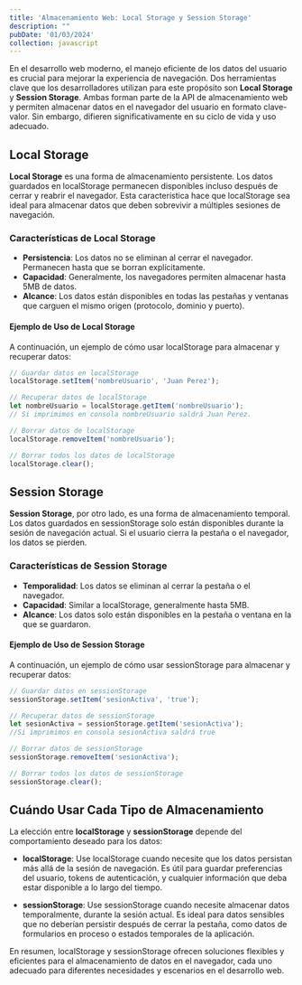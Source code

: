 ```yaml
---
title: 'Almacenamiento Web: Local Storage y Session Storage'
description: ""
pubDate: '01/03/2024'
collection: javascript
---
```


En el desarrollo web moderno, el manejo eficiente de los datos del usuario es crucial para mejorar la experiencia de navegación. Dos herramientas clave que los desarrolladores utilizan para este propósito son **Local Storage** y **Session Storage**. Ambas forman parte de la API de almacenamiento web y permiten almacenar datos en el navegador del usuario en formato clave-valor. Sin embargo, difieren significativamente en su ciclo de vida y uso adecuado.

## Local Storage

**Local Storage** es una forma de almacenamiento persistente. Los datos guardados en localStorage permanecen disponibles incluso después de cerrar y reabrir el navegador. Esta característica hace que localStorage sea ideal para almacenar datos que deben sobrevivir a múltiples sesiones de navegación.

### Características de Local Storage

* **Persistencia**: Los datos no se eliminan al cerrar el navegador. Permanecen hasta que se borran explícitamente.
* **Capacidad**: Generalmente, los navegadores permiten almacenar hasta 5MB de datos.
* **Alcance**: Los datos están disponibles en todas las pestañas y ventanas que carguen el mismo origen (protocolo, dominio y puerto).

#### Ejemplo de Uso de Local Storage

A continuación, un ejemplo de cómo usar localStorage para almacenar y recuperar datos:

```javascript
// Guardar datos en localStorage
localStorage.setItem('nombreUsuario', 'Juan Perez');

// Recuperar datos de localStorage
let nombreUsuario = localStorage.getItem('nombreUsuario');
// Si imprimimos en consola nombreUsuario saldrá Juan Perez.

// Borrar datos de localStorage
localStorage.removeItem('nombreUsuario');

// Borrar todos los datos de localStorage
localStorage.clear();
```

## Session Storage

**Session Storage**, por otro lado, es una forma de almacenamiento temporal. Los datos guardados en sessionStorage solo están disponibles durante la sesión de navegación actual. Si el usuario cierra la pestaña o el navegador, los datos se pierden.

### Características de Session Storage

* **Temporalidad**: Los datos se eliminan al cerrar la pestaña o el navegador.
* **Capacidad**: Similar a localStorage, generalmente hasta 5MB.
* **Alcance**: Los datos solo están disponibles en la pestaña o ventana en la que se guardaron.

#### Ejemplo de Uso de Session Storage

A continuación, un ejemplo de cómo usar sessionStorage para almacenar y recuperar datos:

```javascript
// Guardar datos en sessionStorage
sessionStorage.setItem('sesionActiva', 'true');

// Recuperar datos de sessionStorage
let sesionActiva = sessionStorage.getItem('sesionActiva');
//Si imprimimos en consola sesionActiva saldrá true

// Borrar datos de sessionStorage
sessionStorage.removeItem('sesionActiva');

// Borrar todos los datos de sessionStorage
sessionStorage.clear();
```

## Cuándo Usar Cada Tipo de Almacenamiento

La elección entre **localStorage** y **sessionStorage** depende del comportamiento deseado para los datos:

* **localStorage**: Use localStorage cuando necesite que los datos persistan más allá de la sesión de navegación. Es útil para guardar preferencias del usuario, tokens de autenticación, y cualquier información que deba estar disponible a lo largo del tiempo.
 
* **sessionStorage**: Use sessionStorage cuando necesite almacenar datos temporalmente, durante la sesión actual. Es ideal para datos sensibles que no deberían persistir después de cerrar la pestaña, como datos de formularios en proceso o estados temporales de la aplicación.

En resumen, localStorage y sessionStorage ofrecen soluciones flexibles y eficientes para el almacenamiento de datos en el navegador, cada uno adecuado para diferentes necesidades y escenarios en el desarrollo web.


